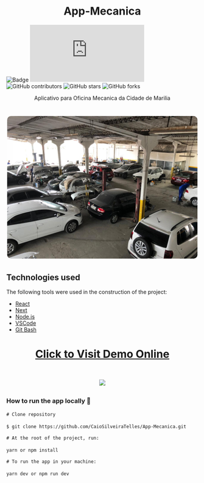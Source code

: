 
<h1 align="center">
   App-Mecanica
</h1>


![Badge](https://img.shields.io/badge/NLW%20%234-Caio%20Silveira-brightgreen)
![GitHub repo size](https://img.shields.io/github/repo-size/scottydocs/README-template.md)
![GitHub contributors](https://img.shields.io/github/forks/CaioSilveiraTelles/NLW.Move-it)
![GitHub stars](https://img.shields.io/github/stars/CaioSilveiraTelles/NLW.Move-it)
![GitHub forks](https://img.shields.io/github/license/CaioSilveiraTelles/NLW.Move-it)


</h1>
<p align="center">Aplicativo para Oficina Mecanica da Cidade de Marilia </p>

<h1 align="center">
  <img width="500" style="border-radius: 10px" height="auto" alt="Oficina" title="#Oficina" src="public/images/f9382db8-7854-47e7-838b-7fae89ec2304.jpg" />
</h1>


<h2 id="technologies"> Technologies used </h2>

The following tools were used in the construction of the project:

- [React](https://reactjs.org)
- [Next](https://nextjs.org)
- [Node.js](https://nodejs.org/en/)
- [VSCode](https://code.visualstudio.com)
- [Git Bash](https://gitforwindows.org/)


<h1 align="center">
     <a href="https://app-mecanica.vercel.app/" target="_blank">Click to Visit Demo Online</a>
</h1>

<h1 align="center">
 <img src=public/images/gif.gif  />
</h1>

### How to run the app locally 🤔
```
# Clone repository

$ git clone https://github.com/CaioSilveiraTelles/App-Mecanica.git
```

```
# At the root of the project, run:

yarn or npm install
```

```
# To run the app in your machine:

yarn dev or npm run dev
```
